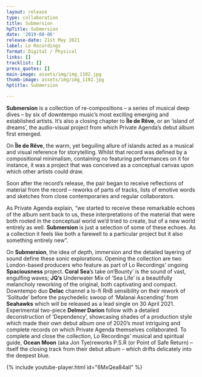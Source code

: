 ```yaml
---
layout: release
type: collaboration
title: Submersion
hpTitle: Submersion
date: '2019-08-06'
release-date: 21st May 2021
label: Lo Recordings
format: Digital / Physical
links: []
tracklist: []
press_quotes: []
main-image: assets/img/img_1102.jpg
thumb-image: assets/img/img_1102.jpg
hptitle: Submersion

---
```

**Submersion** is a collection of re-compositions – a series of musical deep dives – by six of downtempo music’s most exciting emerging and established artists. It’s also a closing chapter to **Île de Rêve**, or an ‘island of dreams’, the audio-visual project from which Private Agenda’s debut album first emerged.

On **Île de Rêve**, the warm, yet beguiling allure of islands acted as a musical and visual reference for storytelling. Whilst that record was defined by a compositional minimalism, containing no featuring performances on it for instance, it was a project that was conceived as a conceptual canvas upon which other artists could draw.

Soon after the record’s release, the pair began to receive reflections of material from the record – reworks of parts of tracks, lists of emotive words and sketches from close contemporaries and regular collaborators.

As Private Agenda explain, “we started to receive these remarkable echoes of the album sent back to us, these interpretations of the material that were both rooted in the conceptual world we’d tried to create, but of a new world entirely as well. **Submersion** is just a selection of some of these echoes. As a collection it feels like both a farewell to a particular project but it also something entirely new”.

On **Submersion**, the idea of depth, immersion and the detailed layering of sound define these sonic explorations. Opening the collection are two London-based producers who feature as part of Lo Recordings’ ongoing **Spaciousness** project. **Coral Sea**’s take on‘Bounty’ is the sound of vast, engulfing waves; **JQ’s** Underwater Mix of ‘Sea Life’ is a beautifully melancholy reworking of the original, both captivating and compact. Downtempo duo **Delac** channel a lo-fi RnB sensibility on their rework of ‘Solitude’ before the psychedelic swoop of ‘Malanai Ascending’ from **Seahawks** which will be released as a lead single on 30 April 2021. Experimental two-piece **Delmer Darion** follow with a detailed deconstruction of ‘Dependency’, showcasing shades of a production style which made their own debut album one of 2020’s most intriguing and complete records on which Private Agenda themselves collaborated. To complete and close the collection, Lo Recordings’ musical and spiritual guide, **Ocean Moon** (aka Jon Tye)reworks P.S.R (or Point of Safe Return) – itself the closing track from their debut album – which drifts delicately into the deepest blue.

{% include youtube-player.html id="6MxQea84alI" %}

